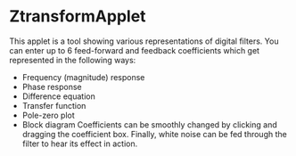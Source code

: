# ZtransformApplet
This applet is a tool showing various representations of digital filters. 
You can enter up to 6 feed-forward and feedback coefficients which get represented in the following ways:
- Frequency (magnitude) response
- Phase response
- Difference equation
- Transfer function
- Pole-zero plot
- Block diagram
Coefficients can be smoothly changed by clicking and dragging the coefficient box. 
Finally, white noise can be fed through the filter to hear its effect in action. 
